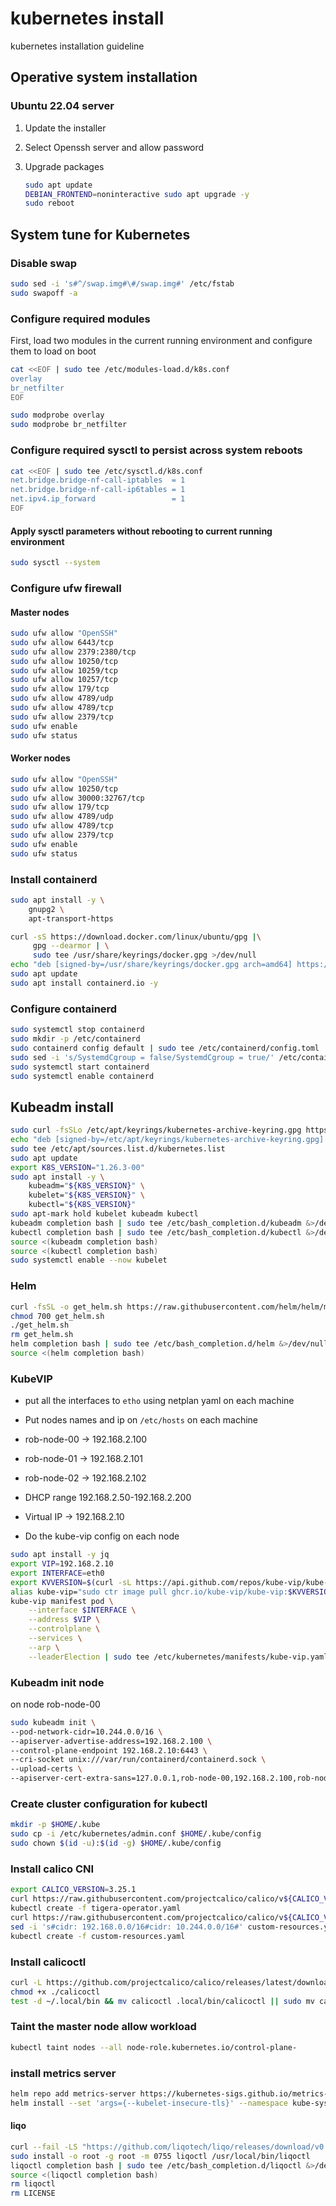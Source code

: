 # kubernetes install

kubernetes installation guideline

## Operative system installation

### Ubuntu 22.04 server

1. Update the installer

2. Select Openssh server and allow password

3. Upgrade packages
   
   ```bash
   sudo apt update
   DEBIAN_FRONTEND=noninteractive sudo apt upgrade -y
   sudo reboot
   ```

## System tune for Kubernetes

### Disable swap

```bash
sudo sed -i 's#^/swap.img#\#/swap.img#' /etc/fstab
sudo swapoff -a
```

### Configure required modules

First, load two modules in the current running environment and configure them to load on boot

```bash
cat <<EOF | sudo tee /etc/modules-load.d/k8s.conf
overlay
br_netfilter
EOF

sudo modprobe overlay
sudo modprobe br_netfilter
```

### Configure required sysctl to persist across system reboots

```bash
cat <<EOF | sudo tee /etc/sysctl.d/k8s.conf
net.bridge.bridge-nf-call-iptables  = 1
net.bridge.bridge-nf-call-ip6tables = 1
net.ipv4.ip_forward                 = 1
EOF
```

#### Apply sysctl parameters without rebooting to current running environment

```bash
sudo sysctl --system
```
### Configure ufw firewall

#### Master nodes
```bash
sudo ufw allow "OpenSSH"
sudo ufw allow 6443/tcp
sudo ufw allow 2379:2380/tcp
sudo ufw allow 10250/tcp
sudo ufw allow 10259/tcp
sudo ufw allow 10257/tcp
sudo ufw allow 179/tcp
sudo ufw allow 4789/udp
sudo ufw allow 4789/tcp
sudo ufw allow 2379/tcp
sudo ufw enable
sudo ufw status
```
#### Worker nodes
```bash
sudo ufw allow "OpenSSH"
sudo ufw allow 10250/tcp
sudo ufw allow 30000:32767/tcp
sudo ufw allow 179/tcp
sudo ufw allow 4789/udp
sudo ufw allow 4789/tcp
sudo ufw allow 2379/tcp
sudo ufw enable
sudo ufw status
```

### Install containerd

```bash
sudo apt install -y \
    gnupg2 \
    apt-transport-https
```

```bash
curl -sS https://download.docker.com/linux/ubuntu/gpg |\
     gpg --dearmor | \
     sudo tee /usr/share/keyrings/docker.gpg >/dev/null
echo "deb [signed-by=/usr/share/keyrings/docker.gpg arch=amd64] https://download.docker.com/linux/ubuntu $(lsb_release -cs) stable" | sudo tee /etc/apt/sources.list.d/docker.list
sudo apt update
sudo apt install containerd.io -y
```

### Configure containerd

```bash
sudo systemctl stop containerd
sudo mkdir -p /etc/containerd
sudo containerd config default | sudo tee /etc/containerd/config.toml
sudo sed -i 's/SystemdCgroup = false/SystemdCgroup = true/' /etc/containerd/config.toml
sudo systemctl start containerd
sudo systemctl enable containerd
```

## Kubeadm install

```bash
sudo curl -fsSLo /etc/apt/keyrings/kubernetes-archive-keyring.gpg https://packages.cloud.google.com/apt/doc/apt-key.gpg
echo "deb [signed-by=/etc/apt/keyrings/kubernetes-archive-keyring.gpg] https://apt.kubernetes.io/ kubernetes-xenial main" | \
sudo tee /etc/apt/sources.list.d/kubernetes.list
sudo apt update
export K8S_VERSION="1.26.3-00"
sudo apt install -y \
    kubeadm="${K8S_VERSION}" \
    kubelet="${K8S_VERSION}" \
    kubectl="${K8S_VERSION}"
sudo apt-mark hold kubelet kubeadm kubectl
kubeadm completion bash | sudo tee /etc/bash_completion.d/kubeadm &>/dev/null
kubectl completion bash | sudo tee /etc/bash_completion.d/kubectl &>/dev/null
source <(kubeadm completion bash)
source <(kubectl completion bash)
sudo systemctl enable --now kubelet
```

### Helm

```bash
curl -fsSL -o get_helm.sh https://raw.githubusercontent.com/helm/helm/main/scripts/get-helm-3
chmod 700 get_helm.sh
./get_helm.sh
rm get_helm.sh
helm completion bash | sudo tee /etc/bash_completion.d/helm &>/dev/null
source <(helm completion bash)
```

### KubeVIP

- put all the interfaces to `etho` using netplan yaml on each machine

- Put nodes names and ip on `/etc/hosts` on each machine

- rob-node-00 -> 192.168.2.100

- rob-node-01 -> 192.168.2.101

- rob-node-02 -> 192.168.2.102

- DHCP range 192.168.2.50-192.168.2.200

- Virtual IP -> 192.168.2.10

- Do the kube-vip config on each node

```bash
sudo apt install -y jq
export VIP=192.168.2.10
export INTERFACE=eth0
export KVVERSION=$(curl -sL https://api.github.com/repos/kube-vip/kube-vip/releases | jq -r ".[0].name")
alias kube-vip="sudo ctr image pull ghcr.io/kube-vip/kube-vip:$KVVERSION; sudo ctr run --rm --net-host ghcr.io/kube-vip/kube-vip:$KVVERSION vip /kube-vip"
kube-vip manifest pod \
    --interface $INTERFACE \
    --address $VIP \
    --controlplane \
    --services \
    --arp \
    --leaderElection | sudo tee /etc/kubernetes/manifests/kube-vip.yaml
```

### Kubeadm init node

on node rob-node-00

```bash
sudo kubeadm init \
--pod-network-cidr=10.244.0.0/16 \
--apiserver-advertise-address=192.168.2.100 \
--control-plane-endpoint 192.168.2.10:6443 \
--cri-socket unix:///var/run/containerd/containerd.sock \
--upload-certs \
--apiserver-cert-extra-sans=127.0.0.1,rob-node-00,192.168.2.100,rob-node-01,192.168.2.101,rob-node-02,192.168.2.102
```
### Create cluster configuration for kubectl
```bash
mkdir -p $HOME/.kube
sudo cp -i /etc/kubernetes/admin.conf $HOME/.kube/config
sudo chown $(id -u):$(id -g) $HOME/.kube/config
```

### Install calico CNI
```bash
export CALICO_VERSION=3.25.1
curl https://raw.githubusercontent.com/projectcalico/calico/v${CALICO_VERSION}/manifests/tigera-operator.yaml -O
kubectl create -f tigera-operator.yaml
curl https://raw.githubusercontent.com/projectcalico/calico/v${CALICO_VERSION}/manifests/custom-resources.yaml -O
sed -i 's#cidr: 192.168.0.0/16#cidr: 10.244.0.0/16#' custom-resources.yaml
kubectl create -f custom-resources.yaml
```

### Install calicoctl
```bash
curl -L https://github.com/projectcalico/calico/releases/latest/download/calicoctl-linux-amd64 -o calicoctl
chmod +x ./calicoctl
test -d ~/.local/bin && mv calicoctl .local/bin/calicoctl || sudo mv calicoctl /usr/local/bin/calicoctl
```

### Taint the master node allow workload
```bash
kubectl taint nodes --all node-role.kubernetes.io/control-plane-
```

### install metrics server
```bash
helm repo add metrics-server https://kubernetes-sigs.github.io/metrics-server/
helm install --set 'args={--kubelet-insecure-tls}' --namespace kube-system metrics metrics-server/metrics-server
```

#### liqo
```bash
curl --fail -LS "https://github.com/liqotech/liqo/releases/download/v0.7.2/liqoctl-linux-amd64.tar.gz" | tar -xz
sudo install -o root -g root -m 0755 liqoctl /usr/local/bin/liqoctl
liqoctl completion bash | sudo tee /etc/bash_completion.d/liqoctl &>/dev/null
source <(liqoctl completion bash)
rm liqoctl
rm LICENSE
```